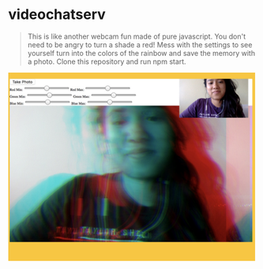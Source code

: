# videochatserv
> This is like another webcam fun made of pure javascript. You don't need to be angry to turn a shade a red! Mess with the settings to see yourself turn into the colors of the rainbow and save the memory with a photo. Clone this repository and run npm start.

<img src = './webcam.jpg' width = '500'>
